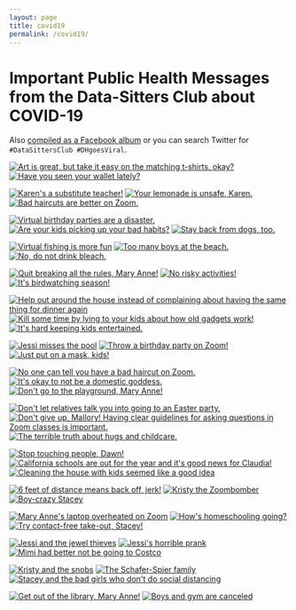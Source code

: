 ```yaml
---
layout: page
title: covid19
permalink: /covid19/
---
```


# Important Public Health Messages from the Data-Sitters Club about COVID-19

Also [compiled as a Facebook album](https://www.facebook.com/quinn.dombrowski/media_set?set=a.10102062065161710&type=3) or you can search Twitter for `#DataSittersClub #DHgoesViral`.


[![Art is great, but take it easy on the matching t-shirts, okay?](/assets/covid19/044_dsc_guide_little_sister.jpg)](/assets/covid19/044_dsc_guide_little_sister.jpg)
[![Have you seen your wallet lately?](/assets/covid19/043_dsc_guide_lucky_penny.jpg)](/assets/covid19/043_dsc_guide_lucky_penny.jpg)

[![Karen's a substitute teacher!](/assets/covid19/042_dsc_guide_bigjob.jpg)](/assets/covid19/042_dsc_guide_bigjob.jpg)
[![Your lemonade is unsafe, Karen.](/assets/covid19/041_dsc_guide_lemonade.jpg)](/assets/covid19/041_dsc_guide_lemonade.jpg)
[![Bad haircuts are better on Zoom.](/assets/covid19/040_dsc_guide_haircut.jpg)](/assets/covid19/040_dsc_guide_haircut.jpg)

[![Virtual birthday parties are a disaster.](/assets/covid19/039_dsc_guide_karen_birthday.jpg)](/assets/covid19/039_dsc_guide_karen_birthday.jpg)
[![Are your kids picking up your bad habits?](/assets/covid19/038_dsc_health_kristys_copycat.jpg)](/assets/covid19/038_dsc_health_kristys_copycat.jpg)
[![Stay back from dogs, too.](/assets/covid19/037_dsc_health_kristy_dogsitter.jpg)](/assets/covid19/037_dsc_health_kristy_dogsitter.jpg)

[![Virtual fishing is more fun](/assets/covid19/036_dsc_guide_fishing_trip.jpg)](/assets/covid19/036_dsc_guide_fishing_trip.jpg)
[![Too many boys at the beach.](/assets/covid19/035_dsc_health_mary_anne_too_many_boys.jpg)](/assets/covid19/035_dsc_health_mary_anne_too_many_boys.jpg)
[![No, do not drink bleach.](/assets/covid19/034_dsc_health_mystery_bakeoff.jpg)](/assets/covid19/034_dsc_health_mystery_bakeoff.jpg)


[![Quit breaking all the rules, Mary Anne!](/assets/covid19/033_dsc_health_mary_anne_breaks_rules.jpg)](/assets/covid19/033_dsc_health_mary_anne_breaks_rules.jpg)
[![No risky activities!](/assets/covid19/032_dsc_health_troublemaker.jpg)](/assets/covid19/032_dsc_health_troublemaker.jpg)
[![It's birdwatching season!](/assets/covid19/031_dsc_health_abby_neighbor.jpg)](/assets/covid19/031_dsc_health_abby_neighbor.jpg)

[![Help out around the house instead of complaining about having the same thing for dinner again](/assets/covid19/030_dsc_health_jessi_babysitter.jpg)](/assets/covid19/030_dsc_health_jessi_babysitter.jpg)
[![Kill some time by lying to  your kids about how old gadgets work!](/assets/covid19/029_dsc_health_maryanne_thermometer.jpg)](/assets/covid19/029_dsc_health_maryanne_thermometer.jpg)
[![It's hard keeping kids entertained.](/assets/covid19/028_dsc_health_claudia_search.jpg)](/assets/covid19/028_dsc_health_claudia_search.jpg)

[![Jessi misses the pool](/assets/covid19/027_dsc_health_jessi_gold_medal.jpg)](/assets/covid19/027_dsc_health_jessi_gold_medal.jpg)
[![Throw a birthday party on Zoom!](/assets/covid19/026_dsc_health_birthday.jpg)](/assets/covid19/026_dsc_health_birthday.jpg)
[![Just put on a mask, kids!](/assets/covid19/025_dsc_health_halloween.jpg)](/assets/covid19/025_dsc_health_halloween.jpg)

[![No one can tell you have a bad haircut on Zoom.](/assets/covid19/024_dsc_health_haircut.jpg)](/assets/covid19/024_dsc_health_haircut.jpg)
[![It's okay to not be a domestic goddess.](/assets/covid19/023_dsc_health_supersitter.jpg)](/assets/covid19/023_dsc_health_supersitter.jpg)
[![Don't go to the playground, Mary Anne!](/assets/covid19/022_dsc_health_playgroundfight.jpg)](/assets/covid19/022_dsc_health_playgroundfight.jpg)

[![Don't let relatives talk you into going to an Easter party.](/assets/covid19/021_dsc_health_easter.jpg)](/assets/covid19/021_dsc_health_easter.jpg)
[![Don't give up, Mallory! Having clear guidelines for asking questions in Zoom classes is important.](/assets/covid19/020_dsc_health_dontgiveupmallory.jpg)](/assets/covid19/020_dsc_health_dontgiveupmallory.jpg)
[![The terrible truth about hugs and childcare.](/assets/covid19/019_dsc_health_terribletruth.jpg)](/assets/covid19/019_dsc_health_terribletruth.jpg)

[![Stop touching people, Dawn!](/assets/covid19/018_dsc_health_mystery7.jpg)](/assets/covid19/018_dsc_health_mystery7.jpg)
[![California schools are out for the year and it's good news for Claudia!](/assets/covid19/017_dsc_health_claudia_dropout.jpg)](/assets/covid19/017_dsc_health_claudia_dropout.jpg)
[![Cleaning the house with kids seemed like a good idea](/assets/covid19/016_dsc_health_maid_maryanne.jpg)](/assets/covid19/016_dsc_health_maid_maryanne.jpg)

[![6 feet of distance means back off, jerk!](/assets/covid19/015_dsc_health_kristy_bart.jpg)](/assets/covid19/015_dsc_health_kristy_bart.jpg)
[![Kristy the Zoombomber](/assets/covid19/014_dsc_health_vandal.jpg)](/assets/covid19/014_dsc_health_vandal.jpg)
[![Boy-crazy Stacey](/assets/covid19/012_dsc_health_boy_crazy_stacey.jpg)](/assets/covid19/012_dsc_health_boy_crazy_stacey.jpg)

[![Mary Anne's laptop overheated on Zoom](/assets/covid19/011_dsc_health_maryanne_fire.jpg)](/assets/covid19/011_dsc_health_maryanne_fire.jpg)
[![How's homeschooling going?](/assets/covid19/010_dsc_health_dawnold.jpg)](/assets/covid19/010_dsc_health_dawnold.jpg)
[![Try contact-free take-out, Stacey!](/assets/covid19/009_dsc_health_stacey.jpg)](/assets/covid19/009_dsc_health_stacey.jpg)

[![Jessi and the jewel thieves](/assets/covid19/008_dsc_health_jewel.jpg)](/assets/covid19/008_dsc_health_jewel.jpg)
[![Jessi's horrible prank](/assets/covid19/007_dsc_health_jessi_prank.jpg)](/assets/covid19/007_dsc_health_jessi_prank.jpg)
[![Mimi had better not be going to Costco](/assets/covid19/006_dsc_health_claudia_calls2.jpg)](/assets/covid19/006_dsc_health_claudia_calls2.jpg)

[![Kristy and the snobs](/assets/covid19/005_dsc_health_kristy_snobs.jpg)](/assets/covid19/005_dsc_health_kristy_snobs.jpg)
[![The Schafer-Spier family](/assets/covid19/004_dsc_health_familyfeud.jpg)](/assets/covid19/004_dsc_health_familyfeud.jpg)
[![Stacey and the bad girls who don't do social distancing](/assets/covid19/003_dsc_health_badgirls.jpg)](/assets/covid19/003_dsc_health_badgirls.jpg)

[![Get out of the library, Mary Anne!](/assets/covid19/002_dsc_health_maryanne.jpg)](/assets/covid19/002_dsc_health_maryanne.jpg)
[![Boys and gym are canceled](/assets/covid19/001_dsc_health_mallory_gym.jpg)](/assets/covid19/001_dsc_health_mallory_gym.jpg)
